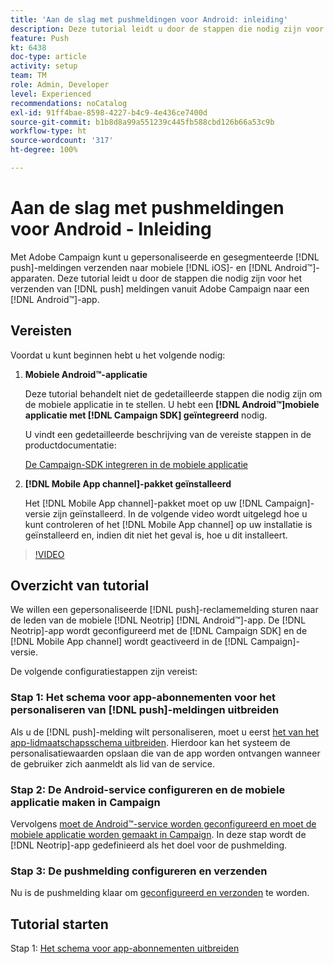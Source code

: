 ```yaml
---
title: 'Aan de slag met pushmeldingen voor Android: inleiding'
description: Deze tutorial leidt u door de stappen die nodig zijn voor het verzenden van pushmeldingen vanuit Adobe Campaign en het ontvangen van deze meldingen in uw Android™-app.
feature: Push
kt: 6438
doc-type: article
activity: setup
team: TM
role: Admin, Developer
level: Experienced
recommendations: noCatalog
exl-id: 91ff4bae-8598-4227-b4c9-4e436ce7400d
source-git-commit: b1b8d8a99a551239c445fb588cbd126b66a53c9b
workflow-type: ht
source-wordcount: '317'
ht-degree: 100%

---
```


# Aan de slag met pushmeldingen voor Android - Inleiding

Met Adobe Campaign kunt u gepersonaliseerde en gesegmenteerde [!DNL push]-meldingen verzenden naar mobiele [!DNL iOS]- en [!DNL Android™]-apparaten. Deze tutorial leidt u door de stappen die nodig zijn voor het verzenden van [!DNL push] meldingen vanuit Adobe Campaign naar een [!DNL Android™]-app.

## Vereisten

Voordat u kunt beginnen hebt u het volgende nodig:

1) **Mobiele Android™-applicatie**

   Deze tutorial behandelt niet de gedetailleerde stappen die nodig zijn om de mobiele applicatie in te stellen. U hebt een **[!DNL Android™]mobiele applicatie met [!DNL Campaign SDK] geïntegreerd** nodig.

   U vindt een gedetailleerde beschrijving van de vereiste stappen in de productdocumentatie:

   [De Campaign-SDK integreren in de mobiele applicatie](https://experienceleague.adobe.com/docs/campaign-classic/using/sending-messages/sending-push-notifications/integrating-campaign-sdk-into-the-mobile-application.html?lang=nl)

2) **[!DNL Mobile App channel]-pakket geïnstalleerd**

   Het [!DNL Mobile App channel]-pakket moet op uw [!DNL Campaign]-versie zijn geïnstalleerd. In de volgende video wordt uitgelegd hoe u kunt controleren of het [!DNL Mobile App channel] op uw installatie is geïnstalleerd en, indien dit niet het geval is, hoe u dit installeert.

>[!VIDEO](https://video.tv.adobe.com/v/326544?quality=12&learn=on)

## Overzicht van tutorial

We willen een gepersonaliseerde [!DNL push]-reclamemelding sturen naar de leden van de mobiele [!DNL Neotrip] [!DNL Android™]-app. De [!DNL Neotrip]-app wordt geconfigureerd met de [!DNL Campaign SDK] en de [!DNL Mobile App channel] wordt geactiveerd in de [!DNL Campaign]-versie.

De volgende configuratiestappen zijn vereist:

### Stap 1: Het schema voor app-abonnementen voor het personaliseren van [!DNL push]-meldingen uitbreiden

Als u de [!DNL push]-melding wilt personaliseren, moet u eerst [het van het app-lidmaatschapsschema uitbreiden](/help/tutorial-get-started-with-push-notifications-for-android/extend-the-app-subscription-schema.md). Hierdoor kan het systeem de personalisatiewaarden opslaan die van de app worden ontvangen wanneer de gebruiker zich aanmeldt als lid van de service.

### Stap 2: De Android-service configureren en de mobiele applicatie maken in Campaign

Vervolgens [moet de Android™-service worden geconfigureerd en moet de mobiele applicatie worden gemaakt in Campaign](/help/tutorial-get-started-with-push-notifications-for-android/configure-an-android-service-in-campaign.md). In deze stap wordt de [!DNL Neotrip]-app gedefinieerd als het doel voor de pushmelding.

### Stap 3: De pushmelding configureren en verzenden

Nu is de pushmelding klaar om [geconfigureerd en verzonden](/help/tutorial-get-started-with-push-notifications-for-android/configure-and-send-push-notifications.md) te worden.

## Tutorial starten

Stap 1: [Het schema voor app-abonnementen uitbreiden](/help/tutorial-get-started-with-push-notifications-for-android/extend-the-app-subscription-schema.md)

